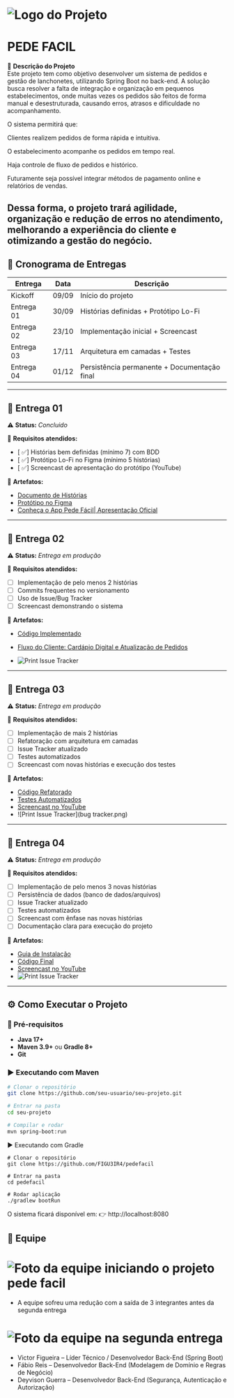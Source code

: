 # ![Logo do Projeto](./logo.png)  
# PEDE FACIL

📌 **Descrição do Projeto**  
Este projeto tem como objetivo desenvolver um sistema de pedidos e gestão de lanchonetes, utilizando Spring Boot no back-end. A solução busca resolver a falta de integração e organização em pequenos estabelecimentos, onde muitas vezes os pedidos são feitos de forma manual e desestruturada, causando erros, atrasos e dificuldade no acompanhamento.

O sistema permitirá que:

Clientes realizem pedidos de forma rápida e intuitiva.

O estabelecimento acompanhe os pedidos em tempo real.

Haja controle de fluxo de pedidos e histórico.

Futuramente seja possível integrar métodos de pagamento online e relatórios de vendas.

Dessa forma, o projeto trará agilidade, organização e redução de erros no atendimento, melhorando a experiência do cliente e otimizando a gestão do negócio.
---

## 📅 Cronograma de Entregas  
| Entrega | Data | Descrição |
|---------|------|-----------|
| Kickoff | 09/09 | Início do projeto |
| Entrega 01 | 30/09 | Histórias definidas + Protótipo Lo-Fi |
| Entrega 02 | 23/10 | Implementação inicial + Screencast |
| Entrega 03 | 17/11 | Arquitetura em camadas + Testes |
| Entrega 04 | 01/12 | Persistência permanente + Documentação final |

---

## 🚀 Entrega 01  
⚠️ **Status:** *Concluido*  

📌 **Requisitos atendidos:**  
- [ ✅] Histórias bem definidas (mínimo 7) com BDD  
- [ ✅] Protótipo Lo-Fi no Figma (mínimo 5 histórias)  
- [ ✅] Screencast de apresentação do protótipo (YouTube)  

📎 **Artefatos:**  
- [Documento de Histórias](https://trello.com/b/0dliEqij/pede-facil)  
- [Protótipo no Figma](https://www.figma.com/design/rM6kJKTfKaIOBLRFdH4Uh1/PROT%C3%93TIPO?node-id=0-1&t=28u6vrtfaZKs9FIJ-1)  
- [Conheça o App Pede Fácil| Apresentação Oficial](https://youtu.be/jsAPjRWsdQ8)

  
---

## 🚀 Entrega 02  
⚠️ **Status:** *Entrega em produção*  

📌 **Requisitos atendidos:**  
- [ ] Implementação de pelo menos 2 histórias  
- [ ] Commits frequentes no versionamento  
- [ ] Uso de Issue/Bug Tracker  
- [ ] Screencast demonstrando o sistema  

📎 **Artefatos:**  
- [Código Implementado]()  
- [Fluxo do Cliente: Cardápio Digital e Atualização de Pedidos](https://www.youtube.com/shorts/NpYnYmv3klE)

- ![Print Issue Tracker](./bugtracker.png)  

---

## 🚀 Entrega 03  
⚠️ **Status:** *Entrega em produção*  

📌 **Requisitos atendidos:**  
- [ ] Implementação de mais 2 histórias  
- [ ] Refatoração com arquitetura em camadas  
- [ ] Issue Tracker atualizado  
- [ ] Testes automatizados  
- [ ] Screencast com novas histórias e execução dos testes  

📎 **Artefatos:**  
- [Código Refatorado]()  
- [Testes Automatizados]()  
- [Screencast no YouTube]()  
- ![Print Issue Tracker](bug tracker.png)  

---

## 🚀 Entrega 04  
⚠️ **Status:** *Entrega em produção*  

📌 **Requisitos atendidos:**  
- [ ] Implementação de pelo menos 3 novas histórias  
- [ ] Persistência de dados (banco de dados/arquivos)  
- [ ] Issue Tracker atualizado  
- [ ] Testes automatizados  
- [ ] Screencast com ênfase nas novas histórias  
- [ ] Documentação clara para execução do projeto  

📎 **Artefatos:**  
- [Guia de Instalação]()  
- [Código Final]()  
- [Screencast no YouTube]()  
- ![Print Issue Tracker](./docs/issue-tracker-v3.png)  

---

## ⚙️ Como Executar o Projeto  

### 🔧 Pré-requisitos  
- **Java 17+**  
- **Maven 3.9+** ou **Gradle 8+**  
- **Git**  

### ▶️ Executando com Maven  
```bash
# Clonar o repositório
git clone https://github.com/seu-usuario/seu-projeto.git

# Entrar na pasta
cd seu-projeto

# Compilar e rodar
mvn spring-boot:run 
```
▶️ Executando com Gradle
```
# Clonar o repositório
git clone https://github.com/FIGU3IR4/pedefacil

# Entrar na pasta
cd pedefacil

# Rodar aplicação
./gradlew bootRun
```
O sistema ficará disponível em:
👉 http://localhost:8080

## 👥 Equipe  
# ![Foto da equipe iniciando o projeto pede facil](./fotoequipe.png)

* A equipe sofreu uma redução com a saída de 3 integrantes antes da segunda entrega
# ![Foto da equipe na segunda entrega](fotoequipeentrega2.jpg)

- Victor Figueira – Líder Técnico / Desenvolvedor Back-End (Spring Boot)  
- Fábio Reis – Desenvolvedor Back-End (Modelagem de Domínio e Regras de Negócio)  
- Deyvison Guerra – Desenvolvedor Back-End (Segurança, Autenticação e Autorização)



